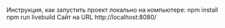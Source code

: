 Инструкция, как запустить проект локально на компьютере:
npm install
npm run livebuild
Сайт на URL http://localhost:8080/
